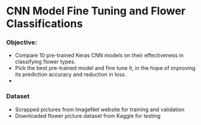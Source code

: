 # CNN Model Fine Tuning and Flower Classifications

### Objective:

+ Compare 10 pre-trained Keras CNN models on their effectiveness in classifying flower types.
+ Pick the best pre-trained model and fine tune it, in the hope of improving its prediction accuracy and reduction in loss.
+ 

### Dataset

+ Scrapped pictures from ImageNet website for training and validation
+ Downloaded flower picture dataset from Kaggle for testing


